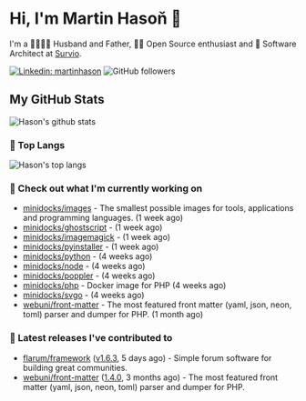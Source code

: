 # Hi, I'm Martin Hasoň 👋

I'm a 👨‍👩‍👧‍👦 Husband and Father, 🧑‍💻 Open Source enthusiast and 📐 Software Architect at [Survio](https://www.survio.com).

[![Linkedin: martinhason](https://img.shields.io/badge/-Martin%20Hasoň-blue?style=flat-square&logo=Linkedin&logoColor=white&link=https://www.linkedin.com/in/martinhason/)](https://www.linkedin.com/in/martinhason/)
![GitHub followers](https://img.shields.io/github/followers/hason?label=Follow&style=social)


## My GitHub Stats
![Hason's github stats](https://github-readme-stats.vercel.app/api?username=hason&show_icons=true&include_all_commits=true&theme=dracula&hide_border=true&hide_title=true)

### 💾 Top Langs
![Hason's top langs](https://github-readme-stats.vercel.app/api/top-langs/?username=hason&layout=compact&theme=dracula&hide_border=true&hide_title=true)

### 👷 Check out what I'm currently working on

- [minidocks/images](https://github.com/minidocks/images) - The smallest possible images for tools, applications and programming languages. (1 week ago)
- [minidocks/ghostscript](https://github.com/minidocks/ghostscript) -  (1 week ago)
- [minidocks/imagemagick](https://github.com/minidocks/imagemagick) -  (1 week ago)
- [minidocks/pyinstaller](https://github.com/minidocks/pyinstaller) -  (1 week ago)
- [minidocks/python](https://github.com/minidocks/python) -  (4 weeks ago)
- [minidocks/node](https://github.com/minidocks/node) -  (4 weeks ago)
- [minidocks/poppler](https://github.com/minidocks/poppler) -  (4 weeks ago)
- [minidocks/php](https://github.com/minidocks/php) - Docker image for PHP (4 weeks ago)
- [minidocks/svgo](https://github.com/minidocks/svgo) -  (4 weeks ago)
- [webuni/front-matter](https://github.com/webuni/front-matter) - The most featured front matter (yaml, json, neon, toml) parser and dumper for PHP. (1 month ago)

### 🔭 Latest releases I've contributed to

- [flarum/framework](https://github.com/flarum/framework) ([v1.6.3](https://github.com/flarum/framework/releases/tag/v1.6.3), 5 days ago) - Simple forum software for building great communities.
- [webuni/front-matter](https://github.com/webuni/front-matter) ([1.4.0](https://github.com/webuni/front-matter/releases/tag/1.4.0), 3 months ago) - The most featured front matter (yaml, json, neon, toml) parser and dumper for PHP.
